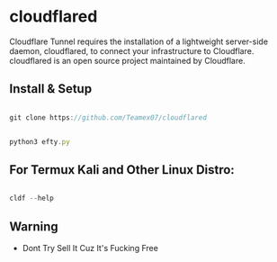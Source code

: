 # cloudflared
Cloudflare Tunnel requires the installation of a lightweight server-side daemon, cloudflared,  to connect your infrastructure to Cloudflare. cloudflared is an open source project maintained by Cloudflare.



## Install & Setup

```javascript

git clone https://github.com/Teamex07/cloudflared

```
```javascript

python3 efty.py

```

## For Termux  Kali and Other Linux Distro:
```javascript

cldf --help

```
## Warning 
- Dont Try Sell It Cuz It's Fucking Free
